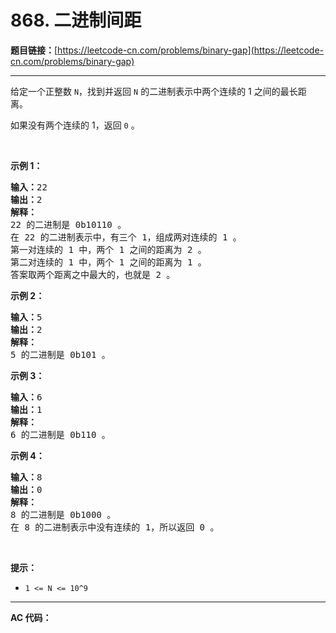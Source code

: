 # 868. 二进制间距

**题目链接：**[https://leetcode-cn.com/problems/binary-gap](https://leetcode-cn.com/problems/binary-gap)

---

<div class="content__1Y2H">
 <div class="notranslate">
  <p>给定一个正整数&nbsp;<code>N</code>，找到并返回 <code>N</code>&nbsp;的二进制表示中两个连续的 1 之间的最长距离。&nbsp;</p> 
  <p>如果没有两个连续的 1，返回 <code>0</code> 。</p> 
  <p>&nbsp;</p> 
  <ul> 
  </ul> 
  <p><strong>示例 1：</strong></p> 
  <pre class="language-text"><strong>输入：</strong>22
<strong>输出：</strong>2
<strong>解释：</strong>
22 的二进制是 0b10110 。
在 22 的二进制表示中，有三个 1，组成两对连续的 1 。
第一对连续的 1 中，两个 1 之间的距离为 2 。
第二对连续的 1 中，两个 1 之间的距离为 1 。
答案取两个距离之中最大的，也就是 2 。
</pre> 
  <p><strong>示例 2：</strong></p> 
  <pre class="language-text"><strong>输入：</strong>5
<strong>输出：</strong>2
<strong>解释：</strong>
5 的二进制是 0b101 。
</pre> 
  <p><strong>示例 3：</strong></p> 
  <pre class="language-text"><strong>输入：</strong>6
<strong>输出：</strong>1
<strong>解释：</strong>
6 的二进制是 0b110 。
</pre> 
  <p><strong>示例 4：</strong></p> 
  <pre class="language-text"><strong>输入：</strong>8
<strong>输出：</strong>0
<strong>解释：</strong>
8 的二进制是 0b1000 。
在 8 的二进制表示中没有连续的 1，所以返回 0 。
</pre> 
  <p>&nbsp;</p> 
  <p><strong>提示：</strong></p> 
  <ul> 
   <li><code>1 &lt;= N &lt;= 10^9</code></li> 
  </ul> 
 </div>
</div>

---

**AC 代码：**

```java

```